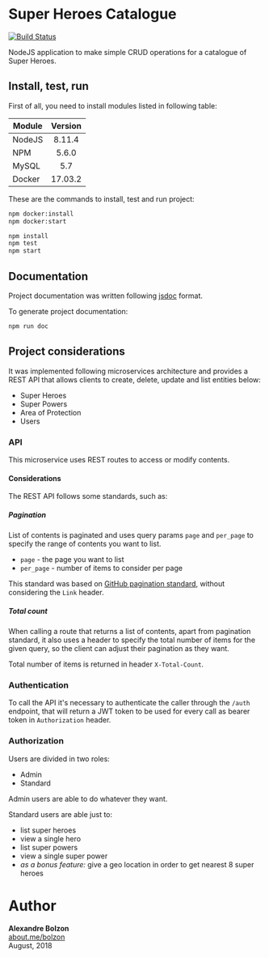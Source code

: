 
# Super Heroes Catalogue

[![Build Status](https://travis-ci.org/bolzon/ms-superheroes.svg?branch=master)](https://www.travis-ci.org/bolzon/ms-superheroes/)

NodeJS application to make simple CRUD operations for a catalogue of Super Heroes.

## Install, test, run

First of all, you need to install modules listed in following table:

| Module   |  Version  |
|----------|:---------:|
| NodeJS   | 8.11.4    |
| NPM      | 5.6.0     |
| MySQL    | 5.7       |
| Docker   | 17.03.2   |

These are the commands to install, test and run project:

```bash
npm docker:install
npm docker:start

npm install
npm test
npm start
```

## Documentation

Project documentation was written following [jsdoc](http://usejsdoc.org) format.

To generate project documentation:

```bash
npm run doc
```

## Project considerations

It was implemented following microservices architecture and provides a REST API that allows clients to create, delete, update and list entities below:

- Super Heroes
- Super Powers
- Area of Protection
- Users

### API

This microservice uses REST routes to access or modify contents.

#### Considerations

The REST API follows some standards, such as:

##### Pagination

List of contents is paginated and uses query params `page` and `per_page` to specify the range of contents you want to list.

- `page` - the page you want to list
- `per_page` - number of items to consider per page

This standard was based on [GitHub pagination standard](https://developer.github.com/v3/guides/traversing-with-pagination/#navigating-through-the-pages), without considering the `Link` header.

##### Total count

When calling a route that returns a list of contents, apart from pagination standard, it also uses a header to specify the total number of items for the given query, so the client can adjust their pagination as they want.

Total number of items is returned in header `X-Total-Count`.

### Authentication

To call the API it's necessary to authenticate the caller through the `/auth` endpoint, that will return a JWT token to be used for every call as bearer token in `Authorization` header.

### Authorization

Users are divided in two roles:

- Admin
- Standard

Admin users are able to do whatever they want.

Standard users are able just to:

- list super heroes
- view a single hero
- list super powers
- view a single super power
- _as a bonus feature:_ give a geo location in order to get nearest 8 super heroes

# Author

**Alexandre Bolzon**<br/>
[about.me/bolzon](https://about.me/bolzon)<br/>
August, 2018
